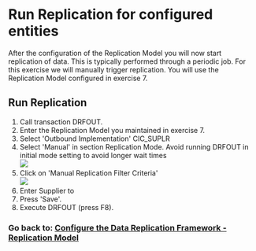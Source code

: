 # Run Replication for configured entities
After the configuration of the Replication Model you will now start replication of data. This is typically performed through a periodic job. For this exercise we will manually trigger replication.
You will use the Replication Model configured in exercise 7. 

## Run Replication 
1. Call transaction DRFOUT.
2. Enter the Replication Model you maintained in exercise 7.
3. Select 'Outbound Implementation' CIC_SUPLR 
4. Select 'Manual' in section Replication Mode. Avoid running DRFOUT in initial mode setting to avoid longer wait times <br> ![][def2]
5. Click on 'Manual Replication Filter Criteria' <br> ![][def]
6. Enter Supplier to <todo add sample data>
7. Press 'Save'.
8. Execute DRFOUT (press F8).

### Go back to: [Configure the Data Replication Framework - Replication Model](../ex7/README.md)

[def]: /exercises/ex8/images/EX8_2.jpg
[def2]: /exercises/ex8/images/EX8_1.jpg


